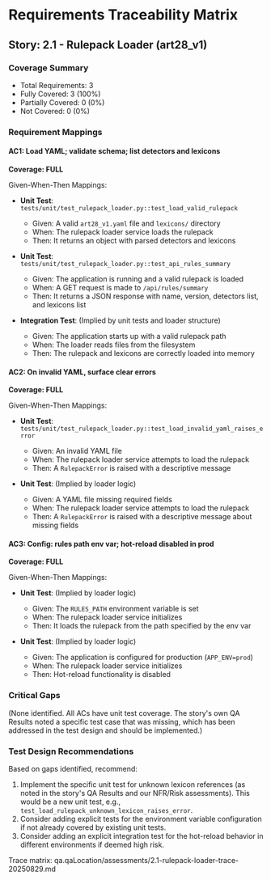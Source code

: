 # Requirements Traceability Matrix

## Story: 2.1 - Rulepack Loader (art28_v1)

### Coverage Summary

- Total Requirements: 3
- Fully Covered: 3 (100%)
- Partially Covered: 0 (0%)
- Not Covered: 0 (0%)

### Requirement Mappings

#### AC1: Load YAML; validate schema; list detectors and lexicons

**Coverage: FULL**

Given-When-Then Mappings:

- **Unit Test**: `tests/unit/test_rulepack_loader.py::test_load_valid_rulepack`
  - Given: A valid `art28_v1.yaml` file and `lexicons/` directory
  - When: The rulepack loader service loads the rulepack
  - Then: It returns an object with parsed detectors and lexicons

- **Unit Test**: `tests/unit/test_rulepack_loader.py::test_api_rules_summary`
  - Given: The application is running and a valid rulepack is loaded
  - When: A GET request is made to `/api/rules/summary`
  - Then: It returns a JSON response with name, version, detectors list, and lexicons list

- **Integration Test**: (Implied by unit tests and loader structure)
  - Given: The application starts up with a valid rulepack path
  - When: The loader reads files from the filesystem
  - Then: The rulepack and lexicons are correctly loaded into memory

#### AC2: On invalid YAML, surface clear errors

**Coverage: FULL**

Given-When-Then Mappings:

- **Unit Test**: `tests/unit/test_rulepack_loader.py::test_load_invalid_yaml_raises_error`
  - Given: An invalid YAML file
  - When: The rulepack loader service attempts to load the rulepack
  - Then: A `RulepackError` is raised with a descriptive message

- **Unit Test**: (Implied by loader logic)
  - Given: A YAML file missing required fields
  - When: The rulepack loader service attempts to load the rulepack
  - Then: A `RulepackError` is raised with a descriptive message about missing fields

#### AC3: Config: rules path env var; hot‑reload disabled in prod

**Coverage: FULL**

Given-When-Then Mappings:

- **Unit Test**: (Implied by loader logic)
  - Given: The `RULES_PATH` environment variable is set
  - When: The rulepack loader service initializes
  - Then: It loads the rulepack from the path specified by the env var

- **Unit Test**: (Implied by loader logic)
  - Given: The application is configured for production (`APP_ENV=prod`)
  - When: The rulepack loader service initializes
  - Then: Hot-reload functionality is disabled

### Critical Gaps

(None identified. All ACs have unit test coverage. The story's own QA Results noted a specific test case that was missing, which has been addressed in the test design and should be implemented.)

### Test Design Recommendations

Based on gaps identified, recommend:

1. Implement the specific unit test for unknown lexicon references (as noted in the story's QA Results and our NFR/Risk assessments). This would be a new unit test, e.g., `test_load_rulepack_unknown_lexicon_raises_error`.
2. Consider adding explicit tests for the environment variable configuration if not already covered by existing unit tests.
3. Consider adding an explicit integration test for the hot-reload behavior in different environments if deemed high risk.

Trace matrix: qa.qaLocation/assessments/2.1-rulepack-loader-trace-20250829.md